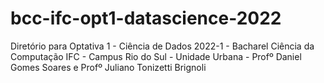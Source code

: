 # bcc-ifc-opt1-datascience-2022
Diretório para Optativa 1 - Ciência de Dados 2022-1 - Bacharel Ciência da Computação IFC - Campus Rio do Sul - Unidade Urbana - Profº Daniel Gomes Soares e Profº Juliano Tonizetti Brignoli
